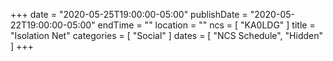 +++
date = "2020-05-25T19:00:00-05:00"
publishDate = "2020-05-22T19:00:00-05:00"
endTime = ""
location = ""
ncs = [ "KA0LDG" ]
title = "Isolation Net"
categories = [ "Social" ]
dates = [ "NCS Schedule", "Hidden" ]
+++
